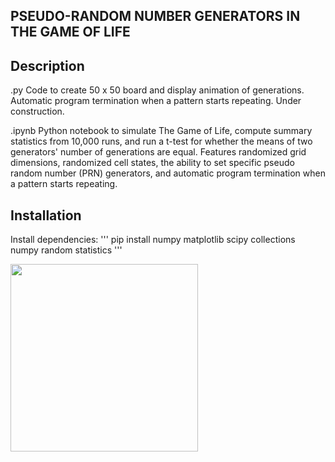 ## PSEUDO-RANDOM NUMBER GENERATORS IN THE GAME OF LIFE 

## Description
.py
Code to create 50 x 50 board and display animation of generations. Automatic program termination when a pattern starts repeating. Under construction.

.ipynb
Python notebook to simulate The Game of Life, compute summary statistics from 10,000 runs, and run a t-test for whether the means of two generators' number of generations are equal. Features randomized grid dimensions, randomized cell states, the ability to set specific pseudo random number (PRN) generators, and automatic program termination when a pattern starts repeating.

## Installation
Install dependencies:
'''
pip install numpy matplotlib scipy collections numpy random statistics
'''

<img src="https://github.com/user-attachments/assets/a8ec2ab5-f36d-4132-a44f-c90d6135e435" width="300"/>

